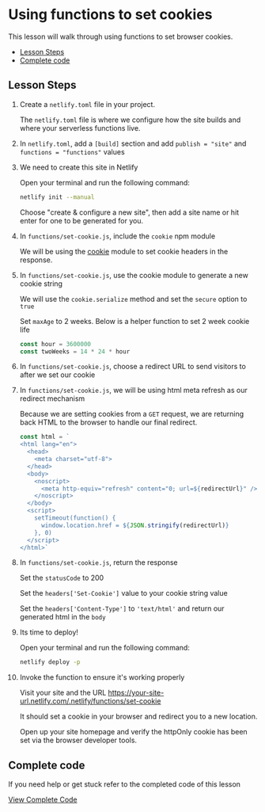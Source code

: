 # Using functions to set cookies

This lesson will walk through using functions to set browser cookies.

- [Lesson Steps](#lesson-steps)
- [Complete code](#complete-code)

## Lesson Steps

1. Create a `netlify.toml` file in your project.

    The `netlify.toml` file is where we configure how the site builds and where your serverless functions live.

2. In `netlify.toml`, add a `[build]` section and add `publish = "site"` and `functions = "functions"` values

3. We need to create this site in Netlify

    Open your terminal and run the following command:

    ```bash
    netlify init --manual
    ```

    Choose "create & configure a new site", then add a site name or hit enter for one to be generated for you.

4. In `functions/set-cookie.js`, include the `cookie` npm module

    We will be using the [cookie](https://www.npmjs.com/package/cookie) module to set cookie headers in the response.

5. In `functions/set-cookie.js`, use the cookie module to generate a new cookie string

      We will use the `cookie.serialize` method and set the `secure` option to `true`

      Set `maxAge` to 2 weeks. Below is a helper function to set 2 week cookie life

      ```js
      const hour = 3600000
      const twoWeeks = 14 * 24 * hour
      ```

6. In `functions/set-cookie.js`, choose a redirect URL to send visitors to after we set our cookie

7. In `functions/set-cookie.js`, we will be using html meta refresh as our redirect mechanism

    Because we are setting cookies from a `GET` request, we are returning back HTML to the browser to handle our final redirect.

    ```js
    const html = `
    <html lang="en">
      <head>
        <meta charset="utf-8">
      </head>
      <body>
        <noscript>
          <meta http-equiv="refresh" content="0; url=${redirectUrl}" />
        </noscript>
      </body>
      <script>
        setTimeout(function() {
          window.location.href = ${JSON.stringify(redirectUrl)}
        }, 0)
      </script>
    </html>`
    ```

8. In `functions/set-cookie.js`, return the response

    Set the `statusCode` to 200

    Set the `headers['Set-Cookie']` value to your cookie string value

    Set the `headers['Content-Type']` to `'text/html'` and return our generated html in the `body`

9. Its time to deploy!

    Open your terminal and run the following command:

    ```bash
    netlify deploy -p
    ```

10. Invoke the function to ensure it's working properly

    Visit your site and the URL https://your-site-url.netlify.com/.netlify/functions/set-cookie

    It should set a cookie in your browser and redirect you to a new location.

    Open up your site homepage and verify the httpOnly cookie has been set via the browser developer tools.






## Complete code

If you need help or get stuck refer to the completed code of this lesson

[View Complete Code](https://github.com/DavidWells/netlify-functions-workshop/tree/master/lessons-code-complete/use-cases/4-setting-cookies)
